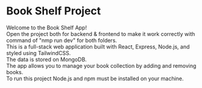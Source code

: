 # Book Shelf Project

Welcome to the Book Shelf App! <br/>
Open the project both for backend & frontend to make it work correctly with command of "nmp run dev" for both folders. <br/>
This is a full-stack web application built with React, Express, Node.js, and styled using TailwindCSS.<br/>
The data is stored on MongoDB. <br/>
The app allows you to manage your book collection by adding and removing books.<br/>
To run this project Node.js and npm must be installed on your machine.<br/>
